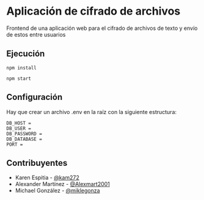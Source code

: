 # Aplicación de cifrado de archivos
Frontend de una aplicación web para el cifrado de archivos de texto y envío de estos entre usuarios

## Ejecución
    npm install

    npm start


## Configuración
Hay que crear un archivo .env en la raíz con la siguiente estructura:

    DB_HOST = 
    DB_USER = 
    DB_PASSWORD = 
    DB_DATABASE = 
    PORT =

## Contribuyentes
* Karen Espitia - [@kam272](https://github.com/kam272)
* Alexander Martínez - [@Alexmart2001](https://github.com/Alexmart2001)
* Michael González - [@miklegonza](https://github.com/miklegonza)